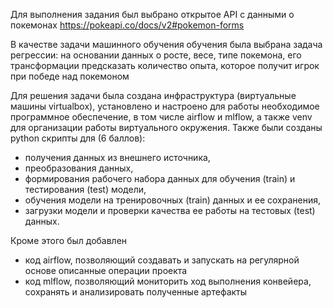 Для выполнения задания был выбрано открытое API с данными о покемонах
https://pokeapi.co/docs/v2#pokemon-forms

В качестве задачи машинного обучения обучения была выбрана задача регрессии: на основании данных о росте, весе, типе покемона, его трансформации предсказать количество опыта, которое получит игрок при победе над покемоном

Для решения задачи была создана инфраструктура (виртуальные машины virtualbox), установлено и настроено для работы необходимое программное обеспечение, в том числе airflow и mlflow, а также venv для организации работы виртуального окружения.
Также были созданы python скрипты для (6 баллов):
* получения данных из внешнего источника,
* преобразования данных,
* формирования рабочего набора данных для обучения (train) и тестирования (test) модели,
* обучения модели на тренировочных (train) данных и ее сохранения,
* загрузки модели и проверки качества ее работы на тестовых (test) данных.

Кроме этого был добавлен 
* код airflow, позволяющий создавать и запускать на регулярной основе описанные операции проекта
* код mlflow, позволяющий мониторить ход выполнения конвейера, сохранять и анализировать полученные артефакты
